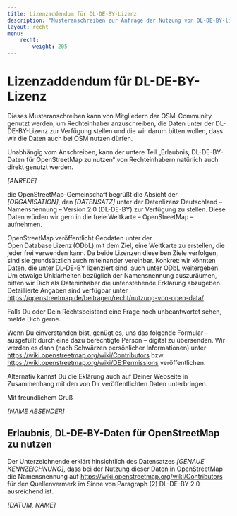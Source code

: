 ```yaml
---
title: Lizenzaddendum für DL-DE-BY-Lizenz
description: "Musteranschreiben zur Anfrage der Nutzung von DL-DE-BY-lizenzierten Daten bei OpenStreetMap und wichtige rechtliche Details zur Lizenzvereinbarkeit."
layout: recht
menu:
    recht:
        weight: 205
---
```


# Lizenzaddendum für DL-DE-BY-Lizenz

Dieses Musteranschreiben kann von Mitgliedern der OSM-Community genutzt werden,
um Rechteinhaber anzuschreiben, die Daten unter der DL-DE-BY-Lizenz zur
Verfügung stellen und die wir darum bitten wollen, dass wir die Daten auch bei
OSM nutzen dürfen.

Unabhängig vom Anschreiben, kann der untere Teil „Erlaubnis, DL-DE-BY-Daten für
OpenStreetMap zu nutzen“ von Rechteinhabern natürlich auch direkt genutzt
werden.

<div class="waiver-template">

<var>[ANREDE]</var>

die OpenStreetMap-Gemeinschaft begrüßt die Absicht der
<var>[ORGANISATION]</var>, den <var>[DATENSATZ]</var> unter der Datenlizenz
Deutschland – Namensnennung – Version 2.0 (DL-DE-BY) zur Verfügung zu stellen.
Diese Daten würden wir gern in die freie Weltkarte – OpenStreetMap – aufnehmen.

OpenStreetMap veröffentlicht Geodaten unter der Open Database Lizenz (ODbL) mit
dem Ziel, eine Weltkarte zu erstellen, die jeder frei verwenden kann. Da beide
Lizenzen dieselben Ziele verfolgen, sind sie grundsätzlich auch miteinander
vereinbar. Konkret: wir könnten Daten, die unter DL-DE-BY lizenziert sind, auch
unter ODbL weitergeben. Um etwaige Unklarheiten bezüglich der Namensnennung
auszuräumen, bitten wir Dich als Dateninhaber die untenstehende Erklärung
abzugeben. Detaillierte Angaben sind verfügbar unter
https://openstreetmap.de/beitragen/recht/nutzung-von-open-data/

Falls Du oder Dein Rechtsbeistand eine Frage noch unbeantwortet sehen, melde Dich gerne.

Wenn Du einverstanden bist, genügt es, uns das folgende Formular – ausgefüllt
durch eine dazu berechtigte Person – digital zu übersenden. Wir werden es dann
(nach Schwärzen persönlicher Informationen) unter
https://wiki.openstreetmap.org/wiki/Contributors bzw.
https://wiki.openstreetmap.org/wiki/DE:Permissions veröffentlichen.

Alternativ kannst Du die Eklärung auch auf Deiner Webseite in Zusammenhang mit
den von Dir veröffentlichten Daten unterbringen.

Mit freundlichem Gruß

<var>[NAME ABSENDER]</var>

## Erlaubnis, DL-DE-BY-Daten für OpenStreetMap zu nutzen

Der Unterzeichnende erklärt hinsichtlich des Datensatzes <var>[GENAUE
KENNZEICHNUNG]</var>, dass bei der Nutzung dieser Daten in OpenStreetMap die
Namensnennung auf https://wiki.openstreetmap.org/wiki/Contributors für den
Quellenvermerk im Sinne von Paragraph (2) DL-DE-BY 2.0 ausreichend ist.

<var>[DATUM, NAME]</var>

</div>
